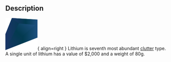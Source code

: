 ## Description
![](../static/clutter/clutter-lithium.svg "Lithium Image"){ align=right }
Lithium is seventh most abundant [clutter](/clutter "All Clutter Types") type. A single unit of lithium has a value of $2,000 and a weight of 80g.